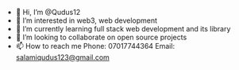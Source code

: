 - 👋 Hi, I’m @Qudus12
- 👀 I’m interested in web3, web development
- 🌱 I’m currently learning full stack web development  and its library
- 💞️ I’m looking to collaborate on open source projects
- 📫 How to reach me Phone: 07017744364
Email: salamiqudus123@gmail.com
<!---
Qudus12/Qudus12 is a ✨ special ✨ repository because its `README.md` (this file) appears on your GitHub profile.
You can click the Preview link to take a look at your changes.
--->
